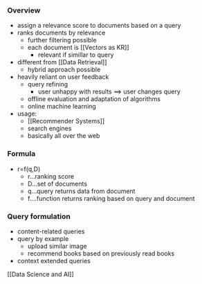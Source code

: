 ### Overview
+ assign a relevance score to documents based on a query
+ ranks documents by relevance
	+ further filtering possible
	+ each document is [[Vectors as KR]]
		+ relevant if simillar to query
+ different from [[Data Retrieval]]
	+ hybrid approach possible
+ heavily reliant on user feedback
	+ query refining
		+ user unhappy with results ==>  user changes query
	+ offline evaluation and adaptation of algorithms
	+ online machine learning
+ usage:
	+ [[Recommender Systems]]
	+ search engines
	+ basically all over the web

###  Formula
+ r=f(q,D)
	+ r...ranking score
	+ D...set of documents
	+ q...query returns data from document
	+ f....function returns ranking based on query and document

### Query formulation
+ content-related queries
+ query by example
	+ upload similar image
	+ recommend books based on previously read books
+ context extended queries

[[Data Science and AI]]